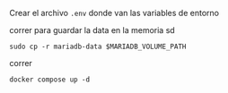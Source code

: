 
Crear el archivo `.env` donde van las variables de entorno

correr para guardar la data en la memoria sd

```
sudo cp -r mariadb-data $MARIADB_VOLUME_PATH
```

correr 

```
docker compose up -d
```

